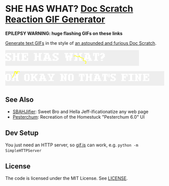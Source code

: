
# SHE HAS WHAT? [Doc Scratch Reaction GIF Generator][Reaction GIF Generator app]

**EPILEPSY WARNING: huge flashing GIFs on these links**

[Generate text GIFs][Reaction GIF Generator app] in the style of [an astounded and furious Doc Scratch][angry Doc Scratch].

![SHE HAS WHAT? says Doc Scratch](img/generated/SHE-HAS-WHAT.GIF)

![OH OKAY NO THAT'S FINE says Doc Scratch](img/generated/OH-OKAY-NO-THATS-FINE.GIF)

## See Also

- [SBAHJifier][]: Sweet Bro and Hella Jeff-ificationatize any web page
- [Pesterchum][]: Recreation of the Homestuck "Pesterchum 6.0" UI

## Dev Setup

You just need an HTTP server, so [gif.js][] can work, e.g. `python -m SimpleHTTPServer`

## License

The code is licensed under the MIT License. See [LICENSE](LICENSE).

[MSPA]: http://www.mspaintadventures.com/
[angry Doc Scratch]: https://www.homestuck.com/story/2263
[Reaction GIF Generator]: https://github.com/1j01/she-has-what?
[Reaction GIF Generator app]: https://1j01.github.io/she-has-what?
[gif.js]: https://jnordberg.github.io/gif.js/
[SBAHJifier]: https://github.com/1j01/sbahjifier
[Pesterchum]: https://github.com/1j01/pesterchum
